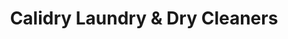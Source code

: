 ---
title: "Calidry Laundry & Dry Cleaners"
url: /ernakulam/calidry-laundry-und-dry-cleaners/
shop: Wäscherei
---